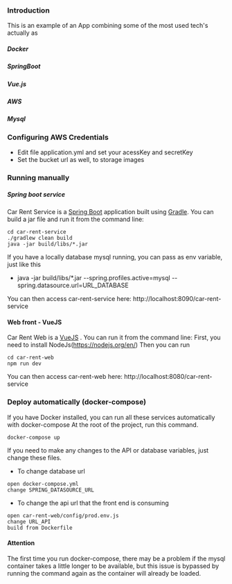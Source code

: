 ###  Introduction

This is an example of an App combining some of the most used tech's actually as

##### Docker
##### SpringBoot
##### Vue.js
##### AWS
##### Mysql

### Configuring AWS Credentials
 - Edit file application.yml and set your acessKey and secretKey
 - Set the bucket url as well, to storage images

###  Running manually

##### Spring boot service
Car Rent Service is a [Spring Boot](https://spring.io/guides/gs/spring-boot) application built using [Gradle](https://spring.io/guides/gs/gradle/). You can build a jar file and run it from the command line:

```
cd car-rent-service
./gradlew clean build
java -jar build/libs/*.jar 
```
If you have a locally database mysql running, you can pass as env variable, just like this
- java -jar build/libs/*.jar --spring.profiles.active=mysql --spring.datasource.url=URL_DATABASE

You can then access car-rent-service here: http://localhost:8090/car-rent-service


#### Web front - VueJS
Car Rent Web is a [VueJS](https://vuejs.org/) . You can run it from the command line:
First, you need to install NodeJs(https://nodejs.org/en/)
Then you can run
```
cd car-rent-web
npm run dev
```
You can then access car-rent-web here: http://localhost:8080/car-rent-service

###  Deploy automatically (docker-compose)
If you have Docker installed, you can run all these services automatically with docker-compose
At the root of the project, run this command.
```
docker-compose up
```
If you need to make any changes to the API or database variables, just change these files.

- To change database url
```
open docker-compose.yml 
change SPRING_DATASOURCE_URL
```
- To change the api url that the front end is consuming
```
open car-rent-web/config/prod.env.js
change URL_API
build from Dockerfile
```

#### Attention
The first time you run docker-compose, there may be a problem if the mysql container takes a little longer to be available, but this issue is bypassed by running the command again as the container will already be loaded.

